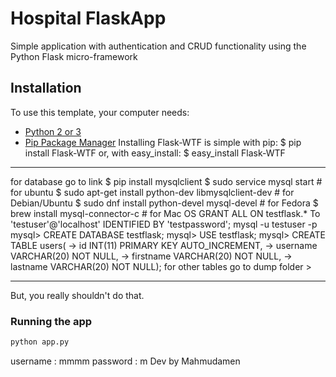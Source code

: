 # Hospital FlaskApp

Simple application with authentication and CRUD functionality using the Python Flask micro-framework

## Installation

To use this template, your computer needs:

- [Python 2 or 3](https://python.org)
- [Pip Package Manager](https://pypi.python.org/pypi)
Installing Flask-WTF is simple with pip:
$ pip install Flask-WTF
or, with easy_install:
$ easy_install Flask-WTF
-------------------------------------
for database go to link
$ pip install mysqlclient
$ sudo service mysql start # for ubuntu
$ sudo apt-get install python-dev libmysqlclient-dev # for Debian/Ubuntu 
$ sudo dnf install python-devel mysql-devel # for Fedora $ brew install mysql-connector-c # for Mac OS
GRANT ALL ON testflask.* To 'testuser'@'localhost' IDENTIFIED BY 'testpassword'; 
mysql -u testuser -p 
mysql> CREATE DATABASE testflask; 
mysql> USE testflask; 
mysql> CREATE TABLE users( 
-> id INT(11) PRIMARY KEY AUTO_INCREMENT, 
-> username VARCHAR(20) NOT NULL, 
-> firstname VARCHAR(20) NOT NULL, 
-> lastname VARCHAR(20) NOT NULL);
for other tables go to 
dump folder > 

-------------------------------------
But, you really shouldn't do that.
### Running the app

```bash
python app.py
```
username : mmmm
password : m
Dev by
Mahmudamen 

